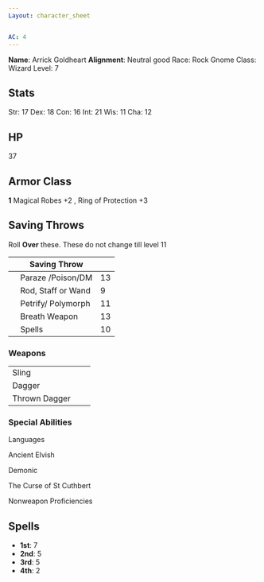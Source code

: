```yaml
---
Layout: character_sheet


AC: 4
---
```




**Name**: Arrick Goldheart
**Alignment**: Neutral good
Race: Rock Gnome
Class: Wizard
Level: 7

## Stats

Str: 17
Dex: 18
Con: 16
Int: 21
Wis: 11
Cha: 12

## HP

37

## Armor Class 

**1** Magical Robes +2 , Ring of Protection +3 

## Saving Throws

Roll **Over** these. These do not change till level 11

|      | Saving Throw       |      |
| ---- | ------------------ | ---- |
|      | Paraze /Poison/DM  | 13   |
|      | Rod, Staff or Wand | 9    |
|      | Petrify/ Polymorph | 11   |
|      | Breath Weapon      | 13   |
|      | Spells             | 10   |

### Weapons





|               |      |      |
| ------------- | ---- | ---- |
| Sling         |      |      |
| Dagger        |      |      |
| Thrown Dagger |      |      |



### Special Abilities

Languages

Ancient Elvish

Demonic 

The Curse of St Cuthbert

Nonweapon Proficiencies



## Spells

- **1st**: 7
- **2nd**: 5
- **3rd**: 5
- **4th**: 2 

